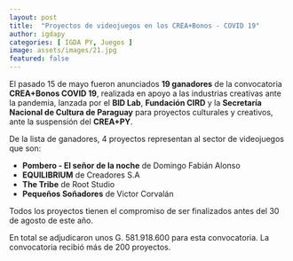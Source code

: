 ```yaml
---
layout: post
title:  "Proyectos de videojuegos en los CREA+Bonos - COVID 19"
author: igdapy
categories: [ IGDA PY, Juegos ]
image: assets/images/21.jpg
featured: false
---
```

El pasado 15 de mayo fueron anunciados **19 ganadores** de la convocatoria **CREA+Bonos COVID 19**, realizada en apoyo a las industrias creativas ante la pandemia, lanzada por el **BID Lab**, **Fundación CIRD** y la **Secretaría Nacional de Cultura de Paraguay** para proyectos culturales y creativos, ante la suspensión del **CREA+PY**.

De la lista de ganadores, 4 proyectos representan al sector de videojuegos que son:

- **Pombero - El señor de la noche** de Domingo Fabián Alonso
- **EQUILIBRIUM** de Creadores S.A
- **The Tribe** de Root Studio
- **Pequeños Soñadores** de Victor Corvalán

Todos los proyectos tienen el compromiso de ser finalizados antes del 30 de agosto de este año.

En total se adjudicaron unos G. 581.918.600 para esta convocatoria. La convocatoria recibió más de 200 proyectos.